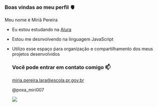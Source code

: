 ### Boas vindas ao meu perfil 🫀

Meu nome é Miriã Pereira 

- Eu estou estudando na [Alura](https//www.alura.com.br)
- Estou me desnvolvendo na linguagem JavaScript
- Utilizo esse espaço ṕara organização e compartilhamento dos meus projetos desenvolvidos

  ### Você pode entrar em contato comigo 📫
  miria.pereira.lara@escola.pr.gov.br
  
  @poxa_miri007

  ![](https://media.tenor.com/3gCDJLeokCAAAAAi/hololive-sakura-miko.gif)
